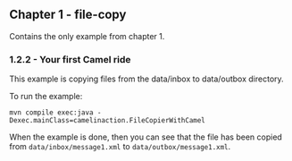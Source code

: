 Chapter 1 - file-copy
---------------------

Contains the only example from chapter 1.


### 1.2.2 - Your first Camel ride

This example is copying files from the data/inbox to data/outbox directory.

To run the example:

    mvn compile exec:java -Dexec.mainClass=camelinaction.FileCopierWithCamel
    
When the example is done, then you can see that the file has been copied from `data/inbox/message1.xml` to `data/outbox/message1.xml`.

